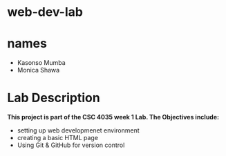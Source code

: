 # web-dev-lab
# **names**
- Kasonso Mumba
- Monica Shawa 
# **Lab Description**
**This project is part of the CSC 4035 week 1 Lab. The Objectives include:**
- setting up web developmenet environment
- creating a basic HTML page
- Using Git & GitHub for version control 
